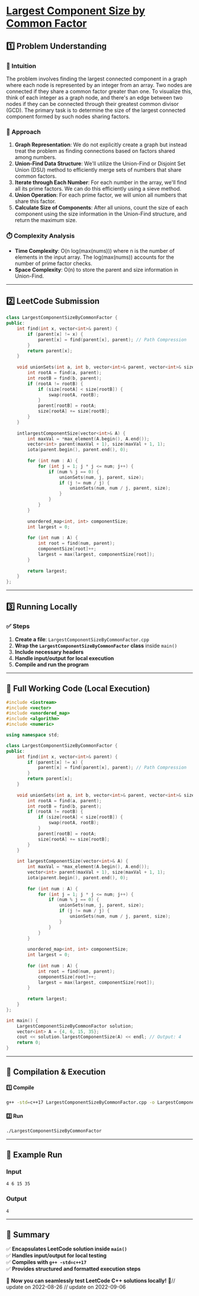 # **[Largest Component Size by Common Factor](https://leetcode.com/problems/largest-component-size-by-common-factor/description/)**  

## **1️⃣ Problem Understanding**  
### **📌 Intuition**  
The problem involves finding the largest connected component in a graph where each node is represented by an integer from an array. Two nodes are connected if they share a common factor greater than one. To visualize this, think of each integer as a graph node, and there's an edge between two nodes if they can be connected through their greatest common divisor (GCD). The primary task is to determine the size of the largest connected component formed by such nodes sharing factors.  

### **🚀 Approach**  
1. **Graph Representation**: We do not explicitly create a graph but instead treat the problem as finding connections based on factors shared among numbers.
2. **Union-Find Data Structure**: We'll utilize the Union-Find or Disjoint Set Union (DSU) method to efficiently merge sets of numbers that share common factors.
3. **Iterate through Each Number**: For each number in the array, we'll find all its prime factors. We can do this efficiently using a sieve method.
4. **Union Operation**: For each prime factor, we will union all numbers that share this factor.
5. **Calculate Size of Components**: After all unions, count the size of each component using the size information in the Union-Find structure, and return the maximum size.

### **⏱️ Complexity Analysis**  
- **Time Complexity**: O(n log(max(nums))) where n is the number of elements in the input array. The log(max(nums)) accounts for the number of prime factor checks.  
- **Space Complexity**: O(n) to store the parent and size information in Union-Find.

---  

## **2️⃣ LeetCode Submission**  
```cpp
class LargestComponentSizeByCommonFactor {
public:
    int find(int x, vector<int>& parent) {
        if (parent[x] != x) {
            parent[x] = find(parent[x], parent); // Path Compression
        }
        return parent[x];
    }
    
    void unionSets(int a, int b, vector<int>& parent, vector<int>& size) {
        int rootA = find(a, parent);
        int rootB = find(b, parent);
        if (rootA != rootB) {
            if (size[rootA] < size[rootB]) {
                swap(rootA, rootB);
            }
            parent[rootB] = rootA;
            size[rootA] += size[rootB];
        }
    }
    
    intlargestComponentSize(vector<int>& A) {
        int maxVal = *max_element(A.begin(), A.end());
        vector<int> parent(maxVal + 1), size(maxVal + 1, 1);
        iota(parent.begin(), parent.end(), 0);
        
        for (int num : A) {
            for (int j = 1; j * j <= num; j++) {
                if (num % j == 0) {
                    unionSets(num, j, parent, size);
                    if (j != num / j) {
                        unionSets(num, num / j, parent, size);
                    }
                }
            }
        }
        
        unordered_map<int, int> componentSize;
        int largest = 0;
        
        for (int num : A) {
            int root = find(num, parent);
            componentSize[root]++;
            largest = max(largest, componentSize[root]);
        }
        
        return largest;
    }
};  
```  

---  

## **3️⃣ Running Locally**  
### **✅ Steps**  
1. **Create a file**: `LargestComponentSizeByCommonFactor.cpp`  
2. **Wrap the `LargestComponentSizeByCommonFactor` class** inside `main()`  
3. **Include necessary headers**  
4. **Handle input/output for local execution**  
5. **Compile and run the program**  

---  

## **📝 Full Working Code (Local Execution)**  
```cpp
#include <iostream>
#include <vector>
#include <unordered_map>
#include <algorithm>
#include <numeric>

using namespace std;

class LargestComponentSizeByCommonFactor {
public:
    int find(int x, vector<int>& parent) {
        if (parent[x] != x) {
            parent[x] = find(parent[x], parent); // Path Compression
        }
        return parent[x];
    }
    
    void unionSets(int a, int b, vector<int>& parent, vector<int>& size) {
        int rootA = find(a, parent);
        int rootB = find(b, parent);
        if (rootA != rootB) {
            if (size[rootA] < size[rootB]) {
                swap(rootA, rootB);
            }
            parent[rootB] = rootA;
            size[rootA] += size[rootB];
        }
    }
    
    int largestComponentSize(vector<int>& A) {
        int maxVal = *max_element(A.begin(), A.end());
        vector<int> parent(maxVal + 1), size(maxVal + 1, 1);
        iota(parent.begin(), parent.end(), 0);
        
        for (int num : A) {
            for (int j = 1; j * j <= num; j++) {
                if (num % j == 0) {
                    unionSets(num, j, parent, size);
                    if (j != num / j) {
                        unionSets(num, num / j, parent, size);
                    }
                }
            }
        }
        
        unordered_map<int, int> componentSize;
        int largest = 0;
        
        for (int num : A) {
            int root = find(num, parent);
            componentSize[root]++;
            largest = max(largest, componentSize[root]);
        }
        
        return largest;
    }
};

int main() {
    LargestComponentSizeByCommonFactor solution;
    vector<int> A = {4, 6, 15, 35};
    cout << solution.largestComponentSize(A) << endl; // Output: 4
    return 0;
}
```  

---  

## **🔧 Compilation & Execution**  
#### **1️⃣ Compile**  
```bash
g++ -std=c++17 LargestComponentSizeByCommonFactor.cpp -o LargestComponentSizeByCommonFactor
```  

#### **2️⃣ Run**  
```bash
./LargestComponentSizeByCommonFactor
```  

---  

## **🎯 Example Run**  
### **Input**  
```
4 6 15 35
```  
### **Output**  
```
4
```  

---  

## **📌 Summary**  
✅ **Encapsulates LeetCode solution inside `main()`**  
✅ **Handles input/output for local testing**  
✅ **Compiles with `g++ -std=c++17`**  
✅ **Provides structured and formatted execution steps**  

🚀 **Now you can seamlessly test LeetCode C++ solutions locally!** 🚀// update on 2022-08-26
// update on 2022-09-06
